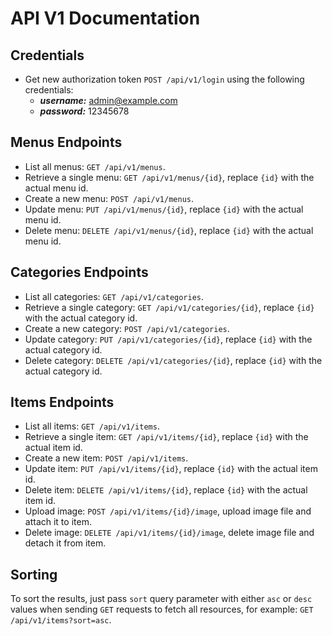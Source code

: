 # API V1 Documentation

## Credentials
- Get new authorization token `POST /api/v1/login` using the following credentials:
    - ***username:*** admin@example.com
    - ***password:*** 12345678

## Menus Endpoints
- List all menus: `GET /api/v1/menus`.
- Retrieve a single menu: `GET /api/v1/menus/{id}`, replace `{id}` with the actual menu id.
- Create a new menu: `POST /api/v1/menus`.
- Update menu: `PUT /api/v1/menus/{id}`, replace `{id}` with the actual menu id.
- Delete menu: `DELETE /api/v1/menus/{id}`, replace `{id}` with the actual menu id.

## Categories Endpoints
- List all categories: `GET /api/v1/categories`.
- Retrieve a single category: `GET /api/v1/categories/{id}`, replace `{id}` with the actual category id.
- Create a new category: `POST /api/v1/categories`.
- Update category: `PUT /api/v1/categories/{id}`, replace `{id}` with the actual category id.
- Delete category: `DELETE /api/v1/categories/{id}`, replace `{id}` with the actual category id.

## Items Endpoints
- List all items: `GET /api/v1/items`.
- Retrieve a single item: `GET /api/v1/items/{id}`, replace `{id}` with the actual item id.
- Create a new item: `POST /api/v1/items`.
- Update item: `PUT /api/v1/items/{id}`, replace `{id}` with the actual item id.
- Delete item: `DELETE /api/v1/items/{id}`, replace `{id}` with the actual item id.
- Upload image: `POST /api/v1/items/{id}/image`, upload image file and attach it to item.
- Delete image: `DELETE /api/v1/items/{id}/image`, delete image file and detach it from item.

## Sorting
To sort the results, just pass `sort` query parameter with either `asc` or `desc` values when sending `GET` requests to fetch all resources, for example: `GET /api/v1/items?sort=asc`.
